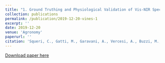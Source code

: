 ```yaml
---
title: "1. Ground Truthing and Physiological Validation of Vis-NIR Spectral Indices for Early Diagnosis of Nitrogen Deficiency in cv. Barbera (Vitis vinifera L.) Grapevines"
collection: publications
permalink: /publication/2019-12-20-vines-1
excerpt: ''
date: 2019-12-20
venue: 'Agronomy'
paperurl: ''
citation: 'Squeri, C., Gatti, M., Garavani, A., Vercesi, A., Buzzi, M., Croci, M., Calegari, F., Vincini, M., & Poni, S. (2019). Ground Truthing and Physiological Validation of Vis-NIR Spectral Indices for Early Diagnosis of Nitrogen Deficiency in cv. Barbera (Vitis vinifera L.) Grapevines. In Agronomy (Vol. 9, Issue 12, p. 864). MDPI AG. https://doi.org/10.3390/agronomy9120864'
---
```


[Download paper here](http://mcroci.github.io/files/agronomy-09-00864-v2.pdf)

